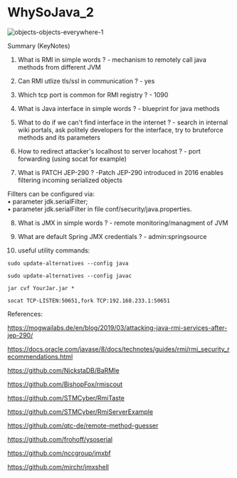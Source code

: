 # WhySoJava_2

![objects-objects-everywhere-1](https://user-images.githubusercontent.com/44260690/190913179-4712aa58-610c-47d1-8f53-b1e8218a6f58.jpg)

Summary (KeyNotes)
1. What is RMI in simple words ? - mechanism to remotely call java methods from different JVM

2. Can RMI utlize tls/ssl in communication ? - yes

3. Which tcp port is common for RMI registry ? - 1090

4. What is Java interface in simple words ? - blueprint for java methods

5. What to do if we can't find interface in the internet ? - search in internal wiki portals, ask politely developers for the interface, try to bruteforce methods and its parameters

6. How to redirect attacker's localhost to server locahost ? - port forwarding (using socat for example)

7. What is PATCH JEP-290 ?  -Patch JEP-290 introduced in 2016 enables filtering incoming serialized objects

  Fillters can be configured via:\
  • parameter jdk.serialFilter;\
  • parameter jdk.serialFilter in file conf/security/java.properties.

8. What is JMX in simple words ? - remote monitoring/managment of JVM

9. What are default Spring JMX credentials ? - admin:springsource


10. useful utility commands:

`sudo update-alternatives --config java`

`sudo update-alternatives --config javac`

`jar cvf YourJar.jar *`

`socat TCP-LISTEN:50651,fork TCP:192.168.233.1:50651`

References:

https://mogwailabs.de/en/blog/2019/03/attacking-java-rmi-services-after-jep-290/

https://docs.oracle.com/javase/8/docs/technotes/guides/rmi/rmi_security_recommendations.html

https://github.com/NickstaDB/BaRMIe

https://github.com/BishopFox/rmiscout

https://github.com/STMCyber/RmiTaste

https://github.com/STMCyber/RmiServerExample

https://github.com/qtc-de/remote-method-guesser

https://github.com/frohoff/ysoserial

https://github.com/nccgroup/jmxbf

https://github.com/mirchr/jmxshell
